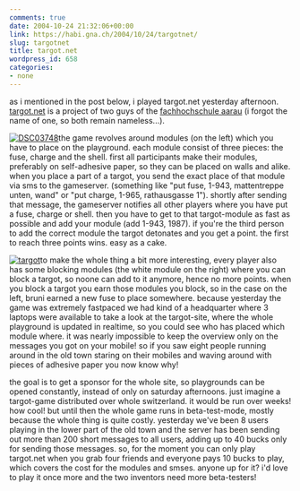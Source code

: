 ```yaml
---
comments: true
date: 2004-10-24 21:32:06+00:00
link: https://habi.gna.ch/2004/10/24/targotnet/
slug: targotnet
title: targot.net
wordpress_id: 658
categories:
- none
---
```


as i mentioned in the post below, i played targot.net yesterday afternoon.
[targot.net](http://targot.net/) is a project of two guys of the [fachhochschule aarau](http://www.fh-aargau.ch/) (i forgot the name of one, so both remain nameless...).

[![DSC03748](https://habi.gna.ch/blog/images/DSC03748-tm.jpg)](https://habi.gna.ch/blog/images/DSC03748.JPG)the game revolves around modules (on the left) which you have to place on the playground. each module consist of three pieces: the fuse, charge and the shell.
first all participants make their modules, preferably on self-adhesive paper, so they can be placed on walls and alike. when you place a part of a targot, you send the exact place of that module via sms to the gameserver. (something like "put fuse, 1-943, mattentreppe unten, wand" or "put charge, 1-965, rathausgasse 1"). shortly after sending that message, the gameserver notifies all other players where you have put a fuse, charge or shell. then you have to get to that targot-module as fast as possible and add your module (add 1-943, 1987). if you're the third person to add the correct module the targot detonates and you get a point. the first to reach three points wins. easy as a cake.

[![targot](https://habi.gna.ch/blog/images/targot-tm.jpg)](https://habi.gna.ch/blog/images/targot.jpg)to make the whole thing a bit more interesting, every player also has some blocking modules (the white module on the right) where you can block a targot, so noone can add to it anymore, hence no more points. when you block a targot you earn those modules you block, so in the case on the left, bruni earned a new fuse to place somewhere. because yesterday the game was extremely fastpaced we had kind of a headquarter where 3 laptops were available to take a look at the targot-site, where the whole playground is updated in realtime, so you could see who has placed which module where. it was nearly impossible to keep the overview only on the messages you got on your mobile! so if you saw eight people running around in the old town staring on their mobiles and waving around with pieces of adhesive paper you now know why!  

the goal is to get a sponsor for the whole site, so playgrounds can be opened constantly, instead of only on saturday afternoons. just imagine a targot-game distributed over whole switzerland. it would be run over weeks! how cool!
but until then the whole game runs in beta-test-mode, mostly because the whole thing is quite costly. yesterday we've been 8 users playing in the lower part of the old town and the server has been sending out more than 200 short messages to all users, adding up to 40 bucks only for sending those messages.
so, for the moment you can only play targot.net when you grab four friends and everyone pays 10 bucks to play, which covers the cost for the modules and smses.
anyone up for it? i'd love to play it once more and the two inventors need more beta-testers!
